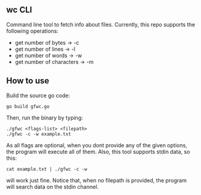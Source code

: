 ## wc CLI
Command line tool to fetch info about files.
Currently, this repo supports the following operations:
- get number of bytes -> -c
- get number of lines -> -l
- get number of words -> -w
- get number of characters -> -m
## How to use
Build the source go code:
```console
go build gfwc.go
```
Then, run the binary by typing:
```console
./gfwc <flags-list> <filepath>
./gfwc -c -w example.txt
```
As all flags are optional, when you dont provide any of the given options, the program will execute all of them. Also, this tool supports stdin data, so this:
```console
cat example.txt | ./gfwc -c -w 
```
will work just fine. Notice that, when no filepath is provided, the program will search data on the stdin channel.